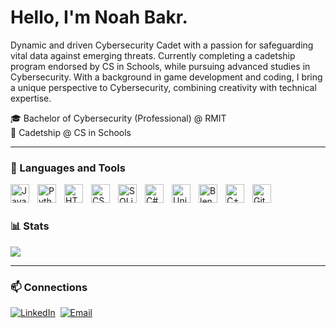 # Hello, I'm Noah Bakr.

Dynamic and driven Cybersecurity Cadet with a passion for safeguarding vital data against emerging threats. Currently completing a cadetship program endorsed by CS in Schools, while pursuing advanced studies in Cybersecurity. With a background in game development and coding, I bring a unique perspective to Cybersecurity, combining creativity with technical expertise.

🎓 Bachelor of Cybersecurity (Professional) @ RMIT <br />
🌱 Cadetship @ CS in Schools

---

### 🧰 Languages and Tools

<img align="left" alt="Java" title="Java" width="30px" style="padding-right:10px;" src="https://cdn.jsdelivr.net/gh/devicons/devicon/icons/java/java-original.svg"/>
<img align="left" alt="Python" title="Python" width="30px" style="padding-right:10px;" src="https://cdn.jsdelivr.net/gh/devicons/devicon/icons/python/python-plain.svg" />
<img align="left" alt="HTML" title="HTML" width="30px" style="padding-right:10px;" src="https://cdn.jsdelivr.net/gh/devicons/devicon/icons/html5/html5-plain.svg" />
<img align="left" alt="CSS" title="CSS" width="30px" style="padding-right:10px;" src="https://cdn.jsdelivr.net/gh/devicons/devicon/icons/css3/css3-plain.svg" />
<img align="left" alt="SQLite" title="SQLite" width="30px" style="padding-right:10px;" src="https://cdn.jsdelivr.net/gh/devicons/devicon@latest/icons/sqlite/sqlite-original.svg" />
<img align="left" alt="C#" title="C#" width="30px" style="padding-right:10px;" src="https://cdn.jsdelivr.net/gh/devicons/devicon@latest/icons/csharp/csharp-original.svg" />
<img align="left" alt="Unity" title="Unity" width="30px" style="padding-right:10px;" src="https://cdn.jsdelivr.net/gh/devicons/devicon@latest/icons/unity/unity-original.svg" />
<img align="left" alt="Blender" title="Blender" width="30px" style="padding-right:10px;" src="https://cdn.jsdelivr.net/gh/devicons/devicon@latest/icons/blender/blender-original.svg" />
<img align="left" alt="C++" title="C++" width="30px" style="padding-right:10px;" src="https://cdn.jsdelivr.net/gh/devicons/devicon@latest/icons/cplusplus/cplusplus-original.svg" />
<img align="left" alt="GitHub" title="GitHub" width="30px" style="padding-right:10px;" src="https://cdn.jsdelivr.net/gh/devicons/devicon@latest/icons/github/github-original.svg" />

<br />

#

### 📊 Stats

<img src="https://github-readme-stats.vercel.app/api/top-langs/?username=Noah-Bakr&theme=blue-green">
<!-- <img src="https://github-readme-stats.vercel.app/api?username=Noah-Bakr&theme=blue-green"> --> <!-- GitHub stats hidden due to limited data -->

---

### 📫 Connections

<p align="left">
  <a href="https://www.linkedin.com/in/noah-bakr/"> <!-- target='_blank' does not work in markdown -->
    <img alt="LinkedIn" title="LinkedIn" src="https://img.shields.io/badge/LinkedIn-0077B5?style=for-the-badge&logo=linkedin&logoColor=white"></a>&nbsp;  <!-- adds space between buttons -->
  <a href="mailto:noahbakr@outlook.com">
    <img alt="Email" title="Email" src="https://img.shields.io/badge/Microsoft_Outlook-0078D4?style=for-the-badge&logo=microsoft-outlook&logoColor=white"></a> <!-- Change 'Microsoft_Outlook' in 'badge/Microsoft_Outlook-0078D4?' to edit display label -->
</p>




<!--
**Noah-Bakr/Noah-Bakr** is a ✨ _special_ ✨ repository because its `README.md` (this file) appears on your GitHub profile.

Here are some ideas to get you started:

- 🔭 I’m currently working on ...
- 🌱 I’m currently learning ...
- 👯 I’m looking to collaborate on ...
- 🤔 I’m looking for help with ...
- 💬 Ask me about ...
- 📫 How to reach me: ...
- 😄 Pronouns: ...
- ⚡ Fun fact: ...
-->
